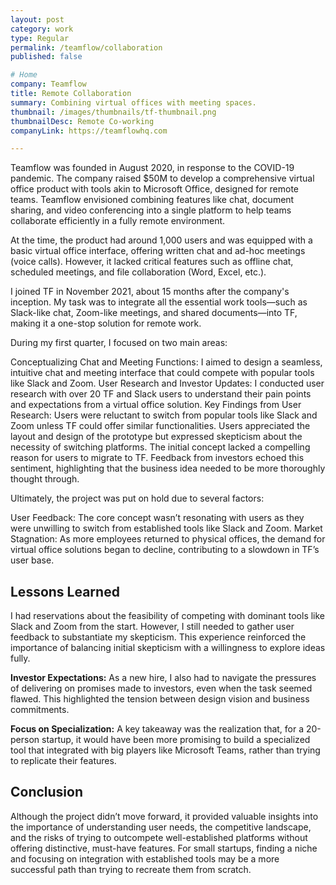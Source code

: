```yaml
---
layout: post
category: work
type: Regular
permalink: /teamflow/collaboration
published: false

# Home
company: Teamflow
title: Remote Collaboration
summary: Combining virtual offices with meeting spaces.
thumbnail: /images/thumbnails/tf-thumbnail.png
thumbnailDesc: Remote Co-working
companyLink: https://teamflowhq.com

---
```


Teamflow was founded in August 2020, in response to the COVID-19 pandemic. The company raised $50M to develop a comprehensive virtual office product with tools akin to Microsoft Office, designed for remote teams. Teamflow envisioned combining features like chat, document sharing, and video conferencing into a single platform to help teams collaborate efficiently in a fully remote environment.

At the time, the product had around 1,000 users and was equipped with a basic virtual office interface, offering written chat and ad-hoc meetings (voice calls). However, it lacked critical features such as offline chat, scheduled meetings, and file collaboration (Word, Excel, etc.).


I joined TF in November 2021, about 15 months after the company's inception. My task was to integrate all the essential work tools—such as Slack-like chat, Zoom-like meetings, and shared documents—into TF, making it a one-stop solution for remote work.



During my first quarter, I focused on two main areas:

Conceptualizing Chat and Meeting Functions: I aimed to design a seamless, intuitive chat and meeting interface that could compete with popular tools like Slack and Zoom.
User Research and Investor Updates: I conducted user research with over 20 TF and Slack users to understand their pain points and expectations from a virtual office solution.
Key Findings from User Research: Users were reluctant to switch from popular tools like Slack and Zoom unless TF could offer similar functionalities.
Users appreciated the layout and design of the prototype but expressed skepticism about the necessity of switching platforms.
The initial concept lacked a compelling reason for users to migrate to TF.
Feedback from investors echoed this sentiment, highlighting that the business idea needed to be more thoroughly thought through.


Ultimately, the project was put on hold due to several factors:

User Feedback: The core concept wasn’t resonating with users as they were unwilling to switch from established tools like Slack and Zoom.
Market Stagnation: As more employees returned to physical offices, the demand for virtual office solutions began to decline, contributing to a slowdown in TF’s user base.

## Lessons Learned
I had reservations about the feasibility of competing with dominant tools like Slack and Zoom from the start. However, I still needed to gather user feedback to substantiate my skepticism. This experience reinforced the importance of balancing initial skepticism with a willingness to explore ideas fully.

**Investor Expectations:** As a new hire, I also had to navigate the pressures of delivering on promises made to investors, even when the task seemed flawed. This highlighted the tension between design vision and business commitments.

**Focus on Specialization:** A key takeaway was the realization that, for a 20-person startup, it would have been more promising to build a specialized tool that integrated with big players like Microsoft Teams, rather than trying to replicate their features.

## Conclusion
Although the project didn’t move forward, it provided valuable insights into the importance of understanding user needs, the competitive landscape, and the risks of trying to outcompete well-established platforms without offering distinctive, must-have features. For small startups, finding a niche and focusing on integration with established tools may be a more successful path than trying to recreate them from scratch.